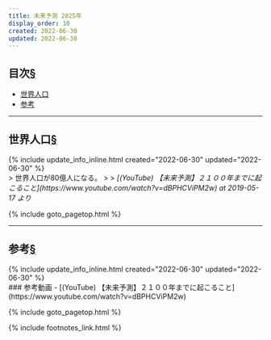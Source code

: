 ```yaml
---
title: 未来予測 2025年
display_order: 10
created: 2022-06-30
updated: 2022-06-30
---
```


## <a name="index">目次</a><a class="heading-anchor-permalink" href="#目次">§</a>

<ul id="index_ul">
<li><a href="#世界人口">世界人口</a></li>
<li><a href="#参考">参考</a></li>
</ul>

* * *
## <a name="世界人口">世界人口</a><a class="heading-anchor-permalink" href="#世界人口">§</a>
<div class="chapter-updated">{% include update_info_inline.html created="2022-06-30" updated="2022-06-30" %}</div>
> 世界人口が80億人になる。
>
> <cite>[(YouTube) 【未来予測】２１００年までに起こること](https://www.youtube.com/watch?v=dBPHCViPM2w) at 2019-05-17 より</cite>

{% include goto_pagetop.html %}

* * *
## <a name="参考">参考</a><a class="heading-anchor-permalink" href="#参考">§</a>
<div class="chapter-updated">{% include update_info_inline.html created="2022-06-30" updated="2022-06-30" %}</div>
### 参考動画
- [(YouTube) 【未来予測】２１００年までに起こること](https://www.youtube.com/watch?v=dBPHCViPM2w)

{% include goto_pagetop.html %}

{% include footnotes_link.html %}
